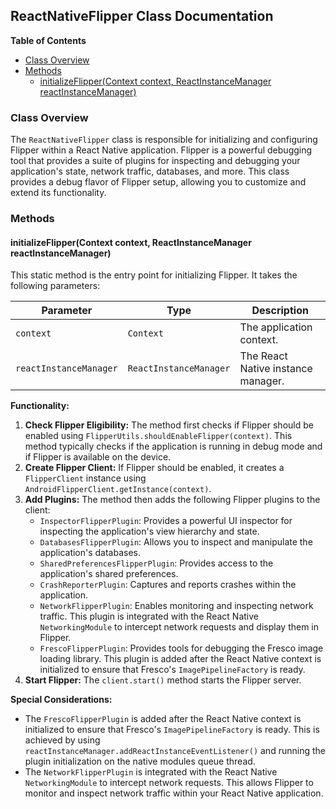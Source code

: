 ## ReactNativeFlipper Class Documentation

**Table of Contents**
- [Class Overview](#class-overview)
- [Methods](#methods)
  - [initializeFlipper(Context context, ReactInstanceManager reactInstanceManager)](#initializeflippercontext-context-reactinstancemanager-reactinstancemanager)

### Class Overview

The `ReactNativeFlipper` class is responsible for initializing and configuring Flipper within a React Native application. Flipper is a powerful debugging tool that provides a suite of plugins for inspecting and debugging your application's state, network traffic, databases, and more. This class provides a debug flavor of Flipper setup, allowing you to customize and extend its functionality.

### Methods

#### initializeFlipper(Context context, ReactInstanceManager reactInstanceManager)

This static method is the entry point for initializing Flipper. It takes the following parameters:

| Parameter | Type | Description |
|---|---|---|
| `context` | `Context` | The application context. |
| `reactInstanceManager` | `ReactInstanceManager` | The React Native instance manager. |

**Functionality:**

1. **Check Flipper Eligibility:** The method first checks if Flipper should be enabled using `FlipperUtils.shouldEnableFlipper(context)`. This method typically checks if the application is running in debug mode and if Flipper is available on the device.
2. **Create Flipper Client:** If Flipper should be enabled, it creates a `FlipperClient` instance using `AndroidFlipperClient.getInstance(context)`.
3. **Add Plugins:** The method then adds the following Flipper plugins to the client:
   - `InspectorFlipperPlugin`: Provides a powerful UI inspector for inspecting the application's view hierarchy and state.
   - `DatabasesFlipperPlugin`: Allows you to inspect and manipulate the application's databases.
   - `SharedPreferencesFlipperPlugin`: Provides access to the application's shared preferences.
   - `CrashReporterPlugin`: Captures and reports crashes within the application.
   - `NetworkFlipperPlugin`: Enables monitoring and inspecting network traffic. This plugin is integrated with the React Native `NetworkingModule` to intercept network requests and display them in Flipper.
   - `FrescoFlipperPlugin`: Provides tools for debugging the Fresco image loading library. This plugin is added after the React Native context is initialized to ensure that Fresco's `ImagePipelineFactory` is ready. 
4. **Start Flipper:** The `client.start()` method starts the Flipper server.

**Special Considerations:**

- The `FrescoFlipperPlugin` is added after the React Native context is initialized to ensure that Fresco's `ImagePipelineFactory` is ready. This is achieved by using `reactInstanceManager.addReactInstanceEventListener()` and running the plugin initialization on the native modules queue thread.
- The `NetworkFlipperPlugin` is integrated with the React Native `NetworkingModule` to intercept network requests. This allows Flipper to monitor and inspect network traffic within your React Native application.